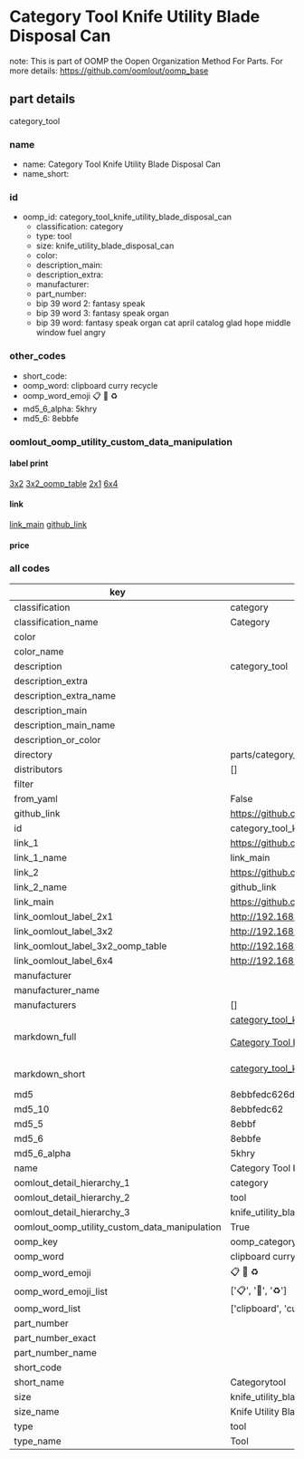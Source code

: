 # Category Tool Knife Utility Blade Disposal Can  

note: This is part of OOMP the Oopen Organization Method For Parts. For more details: https://github.com/oomlout/oomp_base

##  part details



category_tool

### name
* name: Category Tool Knife Utility Blade Disposal Can
* name_short: 
### id
* oomp_id: category_tool_knife_utility_blade_disposal_can
  * classification: category
  * type: tool
  * size: knife_utility_blade_disposal_can
  * color: 
  * description_main: 
  * description_extra: 
  * manufacturer: 
  * part_number: 
  * bip 39 word 2: fantasy speak
  * bip 39 word 3: fantasy speak organ
  * bip 39 word: fantasy speak organ cat april catalog glad hope middle window fuel angry

### other_codes
* short_code: 
* oomp_word: clipboard curry recycle
* oomp_word_emoji :clipboard: :curry: :recycle:
* md5_6_alpha: 5khry
* md5_6: 8ebbfe






### oomlout_oomp_utility_custom_data_manipulation
#### label print
[3x2](http://192.168.1.245:1112/?label=oomp%205khry)
[3x2_oomp_table](http://192.168.1.107:1112/?label=oomp%205khry)
[2x1](http://192.168.1.242:1112/?label=oomp%205khry)
[6x4](http://192.168.1.55:1112/?label=oomp%205khry)    

#### link

[link_main](https://github.com/oomlout/oomlout_oomp_current_version_messy/tree/main/parts/category_tool_knife_utility_blade_disposal_can) [github_link](https://github.com/oomlout/oomlout_oomp_part_src/tree/main/parts/category_tool_knife_utility_blade_disposal_can)                             

#### price







### all codes 
| key | value |  
| --- | --- |  
| classification | category |  
| classification_name | Category |  
| color |  |  
| color_name |  |  
| description | category_tool |  
| description_extra |  |  
| description_extra_name |  |  
| description_main |  |  
| description_main_name |  |  
| description_or_color |   |  
| directory | parts/category_tool_knife_utility_blade_disposal_can |  
| distributors | [] |  
| filter |  |  
| from_yaml | False |  
| github_link | https://github.com/oomlout/oomlout_oomp_part_src/tree/main/parts/category_tool_knife_utility_blade_disposal_can |  
| id | category_tool_knife_utility_blade_disposal_can |  
| link_1 | https://github.com/oomlout/oomlout_oomp_current_version_messy/tree/main/parts/category_tool_knife_utility_blade_disposal_can |  
| link_1_name | link_main |  
| link_2 | https://github.com/oomlout/oomlout_oomp_part_src/tree/main/parts/category_tool_knife_utility_blade_disposal_can |  
| link_2_name | github_link |  
| link_main | https://github.com/oomlout/oomlout_oomp_current_version_messy/tree/main/parts/category_tool_knife_utility_blade_disposal_can |  
| link_oomlout_label_2x1 | http://192.168.1.242:1112/?label=oomp%205khry |  
| link_oomlout_label_3x2 | http://192.168.1.245:1112/?label=oomp%205khry |  
| link_oomlout_label_3x2_oomp_table | http://192.168.1.107:1112/?label=oomp%205khry |  
| link_oomlout_label_6x4 | http://192.168.1.55:1112/?label=oomp%205khry |  
| manufacturer |  |  
| manufacturer_name |  |  
| manufacturers | [] |  
| markdown_full | [category_tool_knife_utility_blade_disposal_can](https://github.com/oomlout/oomlout_oomp_current_version_messy/tree/main/parts/category_tool_knife_utility_blade_disposal_can)<br>[](https://github.com/oomlout/oomlout_oomp_current_version_messy/tree/main/parts/category_tool_knife_utility_blade_disposal_can)<br>[Category Tool Knife Utility Blade Disposal Can](https://github.com/oomlout/oomlout_oomp_current_version_messy/tree/main/parts/category_tool_knife_utility_blade_disposal_can)<br><br> |  
| markdown_short | [category_tool_knife_utility_blade_disposal_can](https://github.com/oomlout/oomlout_oomp_current_version_messy/tree/main/parts/category_tool_knife_utility_blade_disposal_can)<br><br> |  
| md5 | 8ebbfedc626d6c508f85723d38f43298 |  
| md5_10 | 8ebbfedc62 |  
| md5_5 | 8ebbf |  
| md5_6 | 8ebbfe |  
| md5_6_alpha | 5khry |  
| name | Category Tool Knife Utility Blade Disposal Can |  
| oomlout_detail_hierarchy_1 | category |  
| oomlout_detail_hierarchy_2 | tool |  
| oomlout_detail_hierarchy_3 | knife_utility_blade_disposal_can |  
| oomlout_oomp_utility_custom_data_manipulation | True |  
| oomp_key | oomp_category_tool_knife_utility_blade_disposal_can |  
| oomp_word | clipboard curry recycle |  
| oomp_word_emoji | :clipboard: :curry: :recycle: |  
| oomp_word_emoji_list | [':clipboard:', ':curry:', ':recycle:'] |  
| oomp_word_list | ['clipboard', 'curry', 'recycle'] |  
| part_number |  |  
| part_number_exact |  |  
| part_number_name |  |  
| short_code |  |  
| short_name | Categorytool |  
| size | knife_utility_blade_disposal_can |  
| size_name | Knife Utility Blade Disposal Can |  
| type | tool |  
| type_name | Tool |  
